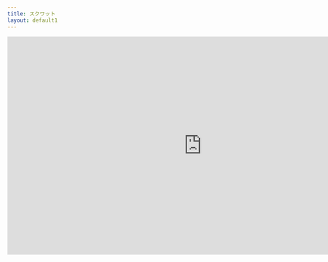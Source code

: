 ```yaml
---
title: スクワット
layout: default1
---
```

<iframe width="886" height="498" src="https://www.youtube.com/embed/Wjp7V0EK0Zg" title="自宅で簡単にできる人気の筋トレ！「スクワット」の正しいやり方【リングフィット攻略】" frameborder="0" allow="accelerometer; autoplay; clipboard-write; encrypted-media; gyroscope; picture-in-picture; web-share" referrerpolicy="strict-origin-when-cross-origin" allowfullscreen></iframe>
